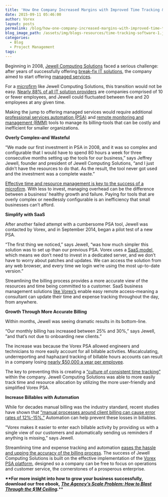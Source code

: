 ```yaml
---
title: 'How One Company Increased Margins with Improved Time Tracking & Billing'
date: 2015-09-11 05:46:00
author: Vorex
layout: posts
permalink: /blog/how-one-company-increased-margins-with-improved-time-tracking-billing/
blog_image_path: /assets/img/blogs-resources/time-tracking-software-1.jpg
categories:
  - Blog
  - Project Management
tags:  
---
```



Beginning in 2008, [Jewell Computing Solutions](http://www.jewellcomputing.com/) faced a serious challenge: after years of successfully offering [break-fix IT solutions](http://www.mspanswers.com/2012/02/10/17-reasons-why-providing-breakfix-support-will-kill-your-it-support-business/), the company aimed to start offering [managed services](http://www.jewellcomputing.com/why-should-your-company-use-managed-services/).

For a [microfirm](http://www.oecd-ilibrary.org/sites/entrepreneur_aag-2013-en/02/01/index.html?contentType=&amp;itemId=%2Fcontent%2Fchapter%2Fentrepreneur_aag-2013-7-en&amp;mimeType=text%2Fhtml&amp;containerItemId=%2Fcontent%2Fserial%2F22266941&amp;accessItemIds=) like Jewell Computing Solutions, this transition would not be easy. [Nearly 88% of all IT solution providers](http://vorex.hs-sites.com/vorex-success-story-jewell?__hstc=100746398.1ae0f305efe0ac392cdb84ffbd2439be.1440771548482.1440771548482.1440777084249.2&amp;__hssc=100746398.11.1440777084249&amp;__hsfp=2218285620) are companies comprised of 10 or fewer employees, and Jewell could fluctuated between five and 20 employees at any given time.

Making the jump to offering managed services would require additional [professional services automation (PSA)](http://www.vorex.com/whats-the-difference-between-project-management-and-psa/) and [remote monitoring and management (RMM)](http://www.vorex.com/change-your-business-with-new-vorex-features/) tools to manage its billing–tools that can be costly and inefficient for smaller organizations.

**Overly Complex–and Wasteful**

“We made our first investment in PSA in 2008, and it was so complex and configurable that I would have to spend 80 hours a week for three consecutive months setting up the tools for our business,” says Jeffrey Jewell, founder and president of Jewell Computing Solutions, “and I just didn’t have the resources to do that. As the result, the tool never got used and the investment was a complete waste.”

[Effective time and resource management is key to the success of a microfirm](http://www.vorex.com/success-on-a-shoestring-3-strategies-for-time-strapped-business-leaders/). With less to invest, managing overhead can be the difference between a business’ healthy growth and failure. Paying for tools that are overly complex or needlessly configurable is an inefficiency that small businesses can’t afford.

**Simplify with SaaS**

After another failed attempt with a cumbersome PSA tool, Jewell was contacted by Vorex, and in September 2014, began a pilot test of a new PSA.

“The first thing we noticed,” says Jewell, “was how much simpler this solution was to set up than our previous PSA. Vorex uses a [SaaS model](http://technologyadvice.com/project-management/blog/on-premise-vs-cloud-project-management-software/), which means we don’t need to invest in a dedicated server, and we don’t have to worry about patches and updates. We can access the solution from any web browser, and every time we login we’re using the most up-to-date version.”

Streamlining the billing process provides a more accurate view of the resources and time being committed to a customer. SaaS business management solutions [like Vorex’s](http://www.vorex.com/product/) enable easy remote access–meaning a consultant can update their time and expense tracking throughout the day, from anywhere.

**Growth Through More Accurate Billing**

Within months, Jewell was seeing dramatic results in its bottom-line.

“Our monthly billing has increased between 25% and 30%,” says Jewell, “and that’s not due to onboarding new clients.”

The increase was because the Vorex PSA allowed engineers and technicians to more easily account for all billable activities. Miscalculating, underreporting and haphazard tracking of billable hours accounts can result in a company losing [nearly $50,000 a year per employee](http://blog.hourstimetracking.com/you-could-be-wasting-50000-a-year-by-not-tracking-your-time/).

The key to preventing this is creating a [“culture of consistent time tracking”](http://cewilsonconsulting.com/7-smart-tips-effective-time-tracking/) within the company. Jewell Computing Solutions was able to more easily track time and resource allocation by utilizing the more user-friendly and simplified Vorex PSA.

**Increase Billables with Automation**

While for decades manual billing was the industry standard, recent studies have shown that [“manual processes around client billing can cause error rates of 12%-15%.”](http://www.aberdeen.com/research/8702/ai-project-resource-scheduling/content.aspx) Automation can help prevent these losses in billables.

“Vorex makes it easier to enter each billable activity by providing us with a single view of our customers and automatically sending us reminders if anything is missing,” says Jewell.

Streamlining time and expense tracking and automation [eases the hassle and upping the accuracy of the billing process](http://www.entrepreneur.com/article/237895). The success of Jewell Computing Solutions is built on the effective implementation of the [Vorex PSA platform](http://www.vorex.com/industries/architecture-engineering-construction/), designed so a company can be free to focus on operations and customer service, the cornerstones of a prosperous enterprise.

**\*\*For more insight into how to grow your business successfully, download our free ebook,** [***The Agency’s Scale Problem: How to Blast Through the $1M Ceiling***](http://vorex.hs-sites.com/agency-scale-ebook?__hstc=100746398.b2843db0333d5242d1d7cad84e1e93d1.1428948442272.1440784627712.1440789030349.72&amp;__hssc=100746398.6.1440789030349&amp;__hsfp=3983076714)***.***\*\*
